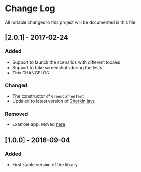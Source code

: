 # Change Log
All notable changes to this project will be documented in this file.

## [2.0.1] - 2017-02-24
### Added
- Support to launch the scenarios with different locales
- Support to take screenshots during the tests
- This CHANGELOG
### Changed
- The constructor of `GreenCoffeeTest`
- Updated to latest version of [Gherkin java](https://github.com/cucumber/gherkin-java)
### Removed
- Example app. Moved [here](https://github.com/vndly/green-coffee-example)

## [1.0.0] - 2016-09-04
### Added
- First stable version of the library